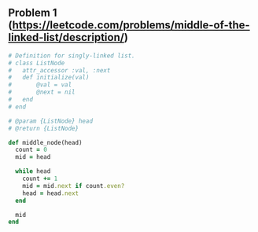 ## Problem 1 (https://leetcode.com/problems/middle-of-the-linked-list/description/)
```ruby
# Definition for singly-linked list.
# class ListNode
#   attr_accessor :val, :next
#   def initialize(val)
#       @val = val
#       @next = nil
#   end
# end

# @param {ListNode} head
# @return {ListNode}

def middle_node(head)
  count = 0
  mid = head

  while head
    count += 1
    mid = mid.next if count.even?
    head = head.next
  end

  mid
end

```
